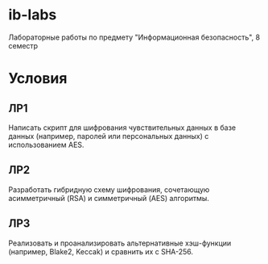 # ib-labs
Лабораторные работы по предмету "Информационная безопасность", 8 семестр

# Условия
## ЛР1
Написать скрипт для шифрования чувствительных данных в базе данных (например, паролей или персональных данных) с использованием AES.

## ЛР2
Разработать гибридную схему шифрования, сочетающую асимметричный (RSA) и симметричный (AES) алгоритмы.

## ЛР3
Реализовать и проанализировать альтернативные хэш-функции (например, Blake2, Keccak) и сравнить их с SHA-256.
